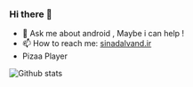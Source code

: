 ### Hi there 👋

- 💬 Ask me about android , Maybe i can help !
- 📫 How to reach me: [sinadalvand.ir](https://sinadalvand.ir/)
- Pizaa Player

![Github stats](https://github-readme-stats.vercel.app/api?username=sinadalvand)

<!--
**sinadalvand/sinadalvand** is a ✨ _special_ ✨ repository because its `README.md` (this file) appears on your GitHub profile.

Here are some ideas to get you started:

- 🔭 I’m currently working on ...
- 🌱 I’m currently learning ...
- 👯 I’m looking to collaborate on ...
- 🤔 I’m looking for help with ...
- 💬 Ask me about android , Maybe can help !
- 📫 How to reach me: ...
- 😄 Pronouns: ...
- ⚡ Fun fact: ...
-->



